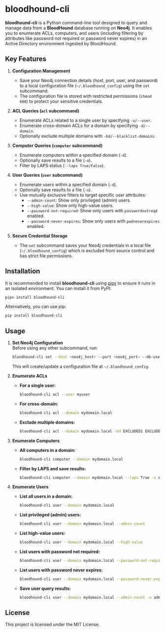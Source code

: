 # bloodhound-cli

**bloodhound-cli** is a Python command-line tool designed to query and manage data from a **BloodHound** database running on **Neo4j**. It enables you to enumerate ACLs, computers, and users (including filtering by attributes like password not required or password never expires) in an Active Directory environment ingested by BloodHound.

## Key Features

1. **Configuration Management**
    
    - Save your Neo4j connection details (host, port, user, and password) to a local configuration file (`~/.bloodhound_config`) using the `set` subcommand.
    - The configuration file is stored with restricted permissions (`chmod 600`) to protect your sensitive credentials.
2. **ACL Queries (`acl` subcommand)**
    
    - Enumerate ACLs related to a single user by specifying `-u/--user`.
    - Enumerate cross-domain ACLs for a domain by specifying `-d/--domain`.
    - Optionally exclude multiple domains with `-bd/--blacklist-domains`.
3. **Computer Queries (`computer` subcommand)**
    
    - Enumerate computers within a specified domain (`-d`).
    - Optionally save results to a file (`-o`).
    - Filter by LAPS status (`--laps True/False`).
4. **User Queries (`user` subcommand)**

    - Enumerate users within a specified domain (`-d`).
    - Optionally save results to a file (`-o`).
    - Use mutually exclusive filters to target specific user attributes:
        - `--admin-count`: Show only privileged (admin) users.
        - `--high-value`: Show only high-value users.
        - `--password-not-required`: Show only users with `passwordnotreqd` enabled.
        - `--password-never-expires`: Show only users with `pwdneverexpires` enabled.
6. **Secure Credential Storage**

    - The `set` subcommand saves your Neo4j credentials in a local file (`~/.bloodhound_config`) which is excluded from source control and has strict file permissions.

## Installation

It is recommended to install **bloodhound-cli** using [pipx](https://github.com/pipxproject/pipx) to ensure it runs in an isolated environment. You can install it from PyPI:

```sh
pipx install bloodhound-cli
```

Alternatively, you can use pip:

```sh
pip install bloodhound-cli
```

## Usage

1. **Set Neo4j Configuration**  
    Before using any other subcommand, run:
    
    ```sh
    bloodhound-cli set --host <neo4j_host> --port <neo4j_port> --db-user <neo4j_user> --db-password <neo4j_password>
    ```
    
    This will create/update a configuration file at `~/.bloodhound_config`.
    
2. **Enumerate ACLs**
    
    - **For a single user:**
        
        ```sh
        bloodhound-cli acl --user myuser
        ```
        
    - **For cross-domain:**
        
        ```sh
        bloodhound-cli acl --domain mydomain.local
        ```
        
    - **Exclude multiple domains:**
        
        ```sh
        bloodhound-cli acl --domain mydomain.local -bd EXCLUDED1 EXCLUDED2
        ```
        
3. **Enumerate Computers**
    
    - **All computers in a domain:**
        
        ```sh
        bloodhound-cli computer --domain mydomain.local
        ```
        
    - **Filter by LAPS and save results:**
        
        ```sh
        bloodhound-cli computer --domain mydomain.local --laps True -o computers_with_laps.txt
        ```
        
4. **Enumerate Users**
    
    - **List all users in a domain:**
        
        ```sh
        bloodhound-cli user --domain mydomain.local
        ```
        
    - **List privileged (admin) users:**
        
        ```sh
        bloodhound-cli user --domain mydomain.local --admin-count
        ```
        
    - **List high-value users:**
        
        ```sh
        bloodhound-cli user --domain mydomain.local --high-value
        ```
        
    - **List users with password not required:**
        
        ```sh
        bloodhound-cli user --domain mydomain.local --password-not-required
        ```
        
    - **List users with password never expires:**
        
        ```sh
        bloodhound-cli user --domain mydomain.local --password-never-expires
        ```
        
    - **Save user query results:**
        
        ```sh
        bloodhound-cli user --domain mydomain.local --admin-count -o admin_users.txt
        ```

## License

This project is licensed under the MIT License.

